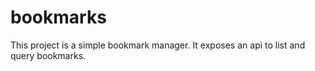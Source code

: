 # bookmarks

This project is a simple bookmark manager. It exposes an api to list and query bookmarks.
